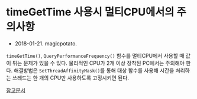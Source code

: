 ﻿#  timeGetTime 사용시 멀티CPU에서의 주의사항
* 2018-01-21. magicpotato.

`timeGetTime()`, `QueryPerformanceFrequency()` 함수를 멀티CPU에서 사용할 때 값이 튀는 문제가 있을 수 있다. 물리적인 CPU가 2개 이상 장착된 PC에서는 주의해야 한다. 해결방법은 `SetThreadAffinityMask()`를 통해 대상 함수를 사용해 시간을 처리하는 쓰레드는 한 개의 CPU만 사용하도록 고정시키면 된다.

[참고문서](https://msdn.microsoft.com/en-us/library/ee417693.aspx)